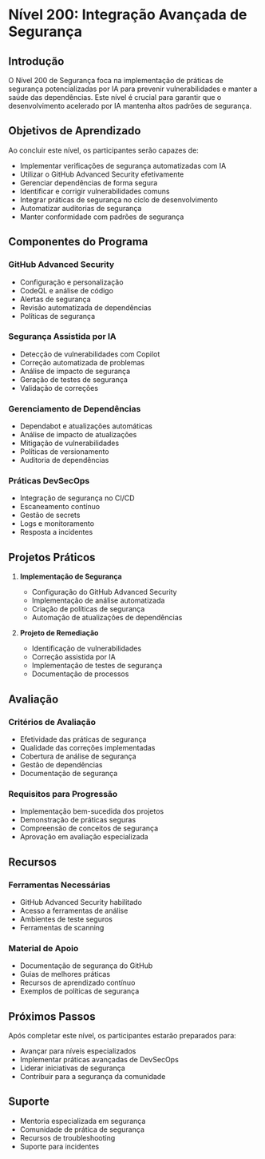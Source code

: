 <!--
Original file: /docs/levels/level-200-security.md
English version: 2023-03-20
Last translation update: 2023-03-20
Translated by: AI Assistant
-->

# Nível 200: Integração Avançada de Segurança

## Introdução

O Nível 200 de Segurança foca na implementação de práticas de segurança potencializadas por IA para prevenir vulnerabilidades e manter a saúde das dependências. Este nível é crucial para garantir que o desenvolvimento acelerado por IA mantenha altos padrões de segurança.

## Objetivos de Aprendizado

Ao concluir este nível, os participantes serão capazes de:

- Implementar verificações de segurança automatizadas com IA
- Utilizar o GitHub Advanced Security efetivamente
- Gerenciar dependências de forma segura
- Identificar e corrigir vulnerabilidades comuns
- Integrar práticas de segurança no ciclo de desenvolvimento
- Automatizar auditorias de segurança
- Manter conformidade com padrões de segurança

## Componentes do Programa

### GitHub Advanced Security
- Configuração e personalização
- CodeQL e análise de código
- Alertas de segurança
- Revisão automatizada de dependências
- Políticas de segurança

### Segurança Assistida por IA
- Detecção de vulnerabilidades com Copilot
- Correção automatizada de problemas
- Análise de impacto de segurança
- Geração de testes de segurança
- Validação de correções

### Gerenciamento de Dependências
- Dependabot e atualizações automáticas
- Análise de impacto de atualizações
- Mitigação de vulnerabilidades
- Políticas de versionamento
- Auditoria de dependências

### Práticas DevSecOps
- Integração de segurança no CI/CD
- Escaneamento contínuo
- Gestão de secrets
- Logs e monitoramento
- Resposta a incidentes

## Projetos Práticos

1. **Implementação de Segurança**
   - Configuração do GitHub Advanced Security
   - Implementação de análise automatizada
   - Criação de políticas de segurança
   - Automação de atualizações de dependências

2. **Projeto de Remediação**
   - Identificação de vulnerabilidades
   - Correção assistida por IA
   - Implementação de testes de segurança
   - Documentação de processos

## Avaliação

### Critérios de Avaliação
- Efetividade das práticas de segurança
- Qualidade das correções implementadas
- Cobertura de análise de segurança
- Gestão de dependências
- Documentação de segurança

### Requisitos para Progressão
- Implementação bem-sucedida dos projetos
- Demonstração de práticas seguras
- Compreensão de conceitos de segurança
- Aprovação em avaliação especializada

## Recursos

### Ferramentas Necessárias
- GitHub Advanced Security habilitado
- Acesso a ferramentas de análise
- Ambientes de teste seguros
- Ferramentas de scanning

### Material de Apoio
- Documentação de segurança do GitHub
- Guias de melhores práticas
- Recursos de aprendizado contínuo
- Exemplos de políticas de segurança

## Próximos Passos

Após completar este nível, os participantes estarão preparados para:
- Avançar para níveis especializados
- Implementar práticas avançadas de DevSecOps
- Liderar iniciativas de segurança
- Contribuir para a segurança da comunidade

## Suporte

- Mentoria especializada em segurança
- Comunidade de prática de segurança
- Recursos de troubleshooting
- Suporte para incidentes